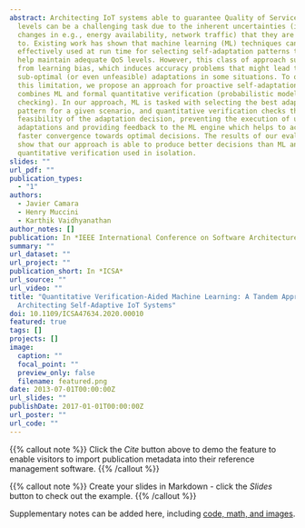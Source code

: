```yaml
---
abstract: Architecting IoT systems able to guarantee Quality of Service (QoS)
  levels can be a challenging task due to the inherent uncertainties (induced by
  changes in e.g., energy availability, network traffic) that they are subject
  to. Existing work has shown that machine learning (ML) techniques can be
  effectively used at run time for selecting self-adaptation patterns that can
  help maintain adequate QoS levels. However, this class of approach suffers
  from learning bias, which induces accuracy problems that might lead to
  sub-optimal (or even unfeasible) adaptations in some situations. To overcome
  this limitation, we propose an approach for proactive self-adaptation which
  combines ML and formal quantitative verification (probabilistic model
  checking). In our approach, ML is tasked with selecting the best adaptation
  pattern for a given scenario, and quantitative verification checks the
  feasibility of the adaptation decision, preventing the execution of unfeasible
  adaptations and providing feedback to the ML engine which helps to achieve
  faster convergence towards optimal decisions. The results of our evaluation
  show that our approach is able to produce better decisions than ML and
  quantitative verification used in isolation.
slides: ""
url_pdf: ""
publication_types:
  - "1"
authors:
  - Javier Camara
  - Henry Muccini
  - Karthik Vaidhyanathan
author_notes: []
publication: In *IEEE International Conference on Software Architecture (ICSA) 2020*
summary: ""
url_dataset: ""
url_project: ""
publication_short: In *ICSA*
url_source: ""
url_video: ""
title: "Quantitative Verification-Aided Machine Learning: A Tandem Approach for
  Architecting Self-Adaptive IoT Systems"
doi: 10.1109/ICSA47634.2020.00010
featured: true
tags: []
projects: []
image:
  caption: ""
  focal_point: ""
  preview_only: false
  filename: featured.png
date: 2013-07-01T00:00:00Z
url_slides: ""
publishDate: 2017-01-01T00:00:00Z
url_poster: ""
url_code: ""
---
```


{{% callout note %}}
Click the *Cite* button above to demo the feature to enable visitors to import publication metadata into their reference management software.
{{% /callout %}}

{{% callout note %}}
Create your slides in Markdown - click the *Slides* button to check out the example.
{{% /callout %}}

Supplementary notes can be added here, including [code, math, and images](https://wowchemy.com/docs/writing-markdown-latex/).
